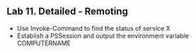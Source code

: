 ## Lab 11. Detailed - Remoting

- Use Invoke-Command to find the status of service X
- Establish a PSSession and output the environment variable COMPUTERNAME